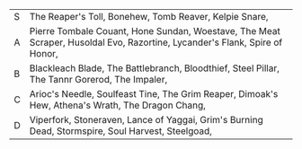 |     |                                                                                                                            |
| --- | -------------------------------------------------------------------------------------------------------------------------- |
| S   | The Reaper's Toll, Bonehew, Tomb Reaver, Kelpie Snare,                                                                     |
| A   | Pierre Tombale Couant, Hone Sundan, Woestave, The Meat Scraper, Husoldal Evo, Razortine, Lycander's Flank, Spire of Honor, |
| B   | Blackleach Blade, The Battlebranch, Bloodthief, Steel Pillar, The Tannr Gorerod, The Impaler,                              |
| C   | Arioc's Needle, Soulfeast Tine, The Grim Reaper, Dimoak's Hew, Athena's Wrath, The Dragon Chang,                           |
| D   | Viperfork, Stoneraven, Lance of Yaggai, Grim's Burning Dead, Stormspire, Soul Harvest, Steelgoad,                          | 
